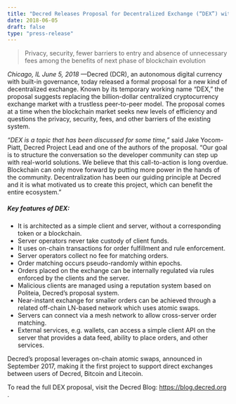 ```yaml
---
title: "Decred Releases Proposal for Decentralized Exchange (“DEX”) with Eye toward Disrupting Billion-Dollar Exchange Market"
date: 2018-06-05
draft: false
type: "press-release"
---
```


>Privacy, security, fewer barriers to entry and absence of unnecessary fees among the benefits of next phase of blockchain evolution

                  

*Chicago, IL June 5, 2018* —Decred (DCR), an autonomous digital currency with built-in governance, today released a formal proposal for a new kind of decentralized exchange. Known by its temporary working name “DEX,” the proposal suggests replacing the billion-dollar centralized cryptocurrency exchange market with a trustless peer-to-peer model. The proposal comes at a time when the blockchain market seeks new levels of efficiency and questions the privacy, security, fees, and other barriers of the existing system.

_“DEX is a topic that has been discussed for some time,”_ said Jake Yocom-Piatt, Decred Project Lead and one of the authors of the proposal. “Our goal is to structure the conversation so the developer community can step up with real-world solutions. We believe that this call-to-action is long overdue. Blockchain can only move forward by putting more power in the hands of the community. Decentralization has been our guiding principle at Decred and it is what motivated us to create this project, which can benefit the entire ecosystem.”

##### Key features of DEX: 

  + It is architected as a simple client and server, without a corresponding token or a blockchain.
  + Server operators never take custody of client funds.
  + It uses on-chain transactions for order fulfillment and rule enforcement.
  + Server operators collect no fee for matching orders.
  + Order matching occurs pseudo-randomly within epochs.
  + Orders placed on the exchange can be internally regulated via rules enforced by the clients and the server.
  + Malicious clients are managed using a reputation system based on Politeia, Decred’s proposal system.
  + Near-instant exchange for smaller orders can be achieved through a related off-chain LN-based network which uses atomic swaps.
  + Servers can connect via a mesh network to allow cross-server order matching.
  + External services, e.g. wallets, can access a simple client API on the server that provides a data feed, ability to place orders, and other services.

Decred’s proposal leverages on-chain atomic swaps, announced in September 2017, making it the first project to support direct exchanges between users of Decred, Bitcoin and Litecoin.

To read the full DEX proposal, visit the Decred Blog: https://blog.decred.org .


